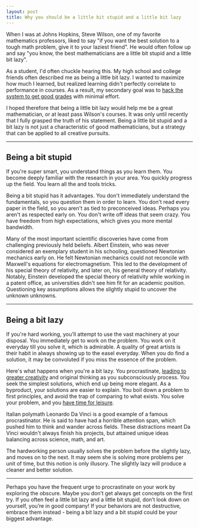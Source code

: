 ```yaml
---
layout: post
title: Why you should be a little bit stupid and a little bit lazy
---
```


When I was at Johns Hopkins, Steve Wilson, one of my favorite mathematics professors, liked to say "if you want the best solution to a tough math problem, give it to your laziest friend". He would often follow up and say "you know, the best mathematicians are a little bit stupid and a little bit lazy". 

As a student, I'd often chuckle hearing this. My high school and college friends often described me as being a little bit lazy. I wanted to maximize how much I learned, but realized learning didn't perfectly correlate to performance in courses. As a result, my secondary goal was to [hack the system to get good grades](http://www.paulgraham.com/lesson.html) with minimal effort. 

I hoped therefore that being a little bit lazy would help me be a great mathematician, or at least pass Wilson's courses. It was only until recently that I fully grasped the truth of his statement. Being a little bit stupid and a bit lazy is not just a characteristic of good mathematicians, but a strategy that can be applied to all creative pursuits.

---

## Being a bit stupid

If you're super smart, you understand things as you learn them. You become deeply familiar with the research in your area. You quickly progress up the field. You learn all the and tools tricks. 

Being a bit stupid has it advantages. You don't immediately understand the fundamentals, so you question them in order to learn. You don't read every paper in the field, so you aren't as tied to preconceived ideas. Perhaps you aren't as respected early on. You don't write off ideas that seem crazy. You have freedom from high expectations, which gives you more mental bandwidth.

Many of the most important scientific discoveries have come from challenging previously held beliefs. Albert Einstein, who was never considered an exemplary student in his schooling, questioned Newtonian mechanics early on. He felt Newtonian mechanics could not reconcile with Maxwell's equations for electromagnetism. This led to the development of his special theory of relativity, and later on, his general theory of relativity. Notably, Einstein developed the special theory of relativity while working in a patent office, as universities didn't see him fit for an academic position. Questioning key assumptions allows the slightly stupid to uncover the unknown unknowns.

---

## Being a bit lazy

If you're hard working, you'll attempt to use the vast machinery at your disposal. You immediately get to work on the problem. You work on it everyday till you solve it, which is admirable. A quality of great artists is their habit in always showing up to the easel everyday. When you do find a solution, it may be convoluted if you miss the essence of the problem. 

Here's what happens when you're a bit lazy. You procrastinate, [leading to greater creativity](https://www.nytimes.com/2016/01/17/opinion/sunday/why-i-taught-myself-to-procrastinate.html) and original thinking as you subconsciously process. You seek the simplest solutions, which end up being more elegant. As a byproduct, your solutions are easier to explain.  You boil down a problem to first principles, and avoid the trap of comparing to what exists. You solve your problem, and you [have time for leisure](https://www.calnewport.com/blog/2020/04/03/thoreau-on-hard-work/).

Italian polymath Leonardo Da Vinci is a good example of a famous procrastinator. He is said to have had a horrible attention span, which pushed him to think and wander across fields. These distractions meant Da Vinci wouldn't always finish his projects, but attained unique ideas balancing across science, math, and art.

The hardworking person usually solves the problem before the slightly lazy, and moves on to the next. It may seem she is solving more problems per unit of time, but this notion is only illusory. The slightly lazy will produce a cleaner and better solution.

---

Perhaps you have the frequent urge to procrastinate on your work by exploring the obscure. Maybe you don’t get always get concepts on the first try. If you often feel a little bit lazy and a little bit stupid, don’t look down on yourself, you’re in good company! If your behaviors are not destructive, embrace them instead - being a bit lazy and a bit stupid could be your biggest advantage.